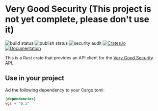 # Very Good Security (This project is not yet complete, please don't use it)
![build status](https://github.com/DerekCrosson/vgs/actions/workflows/general.yml/badge.svg)
![publish status](https://github.com/DerekCrosson/vgs/actions/workflows/publish.yml/badge.svg)
![security audit](https://github.com/DerekCrosson/vgs/actions/workflows/daily_audit.yml/badge.svg)
[![Crates.io](https://img.shields.io/crates/v/vgs.svg)](https://crates.io/crates/vgs)
[![Documentation](https://docs.rs/vgs/badge.svg)](https://docs.rs/vgs/)

This is a Rust crate that provides an API client for the [Very Good Security](https://www.verygoodsecurity.com) API.

## Use in your project
Ad the following dependency to your Cargo.toml:

```toml
[dependencies]
vgs = "0.1"
```
